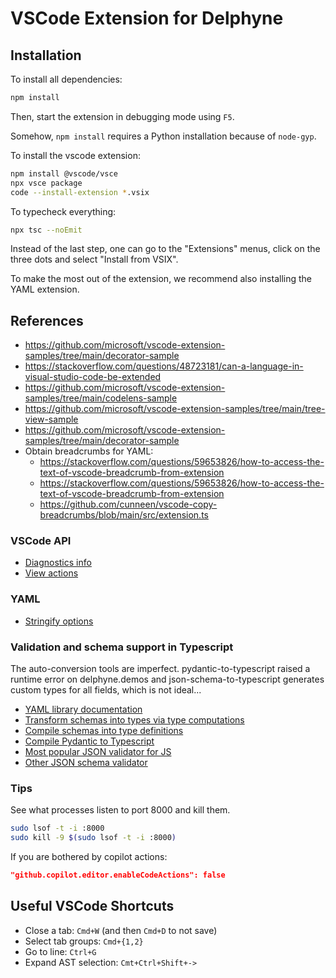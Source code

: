 # VSCode Extension for Delphyne

## Installation

To install all dependencies:

```sh
npm install
```

Then, start the extension in debugging mode using `F5`.

Somehow, `npm install` requires a Python installation because of  `node-gyp`.

To install the vscode extension:

```sh
npm install @vscode/vsce
npx vsce package
code --install-extension *.vsix
```

To typecheck everything:

```sh
npx tsc --noEmit
```

Instead of the last step, one can go to the "Extensions" menus, click on the three dots and select "Install from VSIX".

To make the most out of the extension, we recommend also installing the YAML extension.

## References

- https://github.com/microsoft/vscode-extension-samples/tree/main/decorator-sample
- https://stackoverflow.com/questions/48723181/can-a-language-in-visual-studio-code-be-extended
- https://github.com/microsoft/vscode-extension-samples/tree/main/codelens-sample
- https://github.com/microsoft/vscode-extension-samples/tree/main/tree-view-sample
- https://github.com/microsoft/vscode-extension-samples/tree/main/decorator-sample
- Obtain breadcrumbs for YAML:
  - https://stackoverflow.com/questions/59653826/how-to-access-the-text-of-vscode-breadcrumb-from-extension
  - https://stackoverflow.com/questions/59653826/how-to-access-the-text-of-vscode-breadcrumb-from-extension
  - https://github.com/cunneen/vscode-copy-breadcrumbs/blob/main/src/extension.ts


### VSCode API

- [Diagnostics info](https://code.visualstudio.com/api/language-extensions/programmatic-language-features#provide-diagnostics)
- [View actions](https://code.visualstudio.com/api/extension-guides/tree-view#view-actions)


### YAML

- [Stringify options](https://eemeli.org/yaml/#tostring-options)

### Validation and schema support in Typescript

The auto-conversion tools are imperfect. pydantic-to-typescript raised a runtime error on delphyne.demos and json-schema-to-typescript generates custom types for all fields, which is not ideal...

- [YAML library documentation](https://eemeli.org/yaml/#yaml)
- [Transform schemas into types via type computations](https://github.com/ThomasAribart/json-schema-to-ts#readme)
- [Compile schemas into type definitions](https://github.com/bcherny/json-schema-to-typescript#readme)
- [Compile Pydantic to Typescript](https://github.com/phillipdupuis/pydantic-to-typescript)
- [Most popular JSON validator for JS](https://github.com/ajv-validator/ajv)
- [Other JSON schema validator](https://github.com/tdegrunt/jsonschema)


### Tips

See what processes listen to port 8000 and kill them.

```sh
sudo lsof -t -i :8000
sudo kill -9 $(sudo lsof -t -i :8000)
```

If you are bothered by copilot actions:

```json
"github.copilot.editor.enableCodeActions": false
```

## Useful VSCode Shortcuts

- Close a tab: `Cmd+W` (and then `Cmd+D` to not save)
- Select tab groups: `Cmd+{1,2}`
- Go to line: `Ctrl+G`
- Expand AST selection: `Cmt+Ctrl+Shift+->`